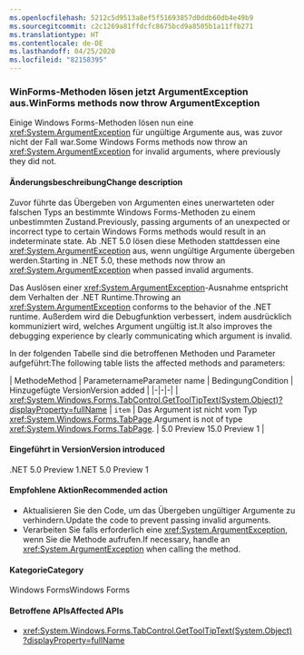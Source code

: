 ```yaml
---
ms.openlocfilehash: 5212c5d9513a8ef5f51693857d0ddb60db4e49b9
ms.sourcegitcommit: c2c1269a81ffdcfc8675bcd9a8505b1a11ffb271
ms.translationtype: HT
ms.contentlocale: de-DE
ms.lasthandoff: 04/25/2020
ms.locfileid: "82158395"
---
```

### <a name="winforms-methods-now-throw-argumentexception"></a><span data-ttu-id="39c72-101">WinForms-Methoden lösen jetzt ArgumentException aus.</span><span class="sxs-lookup"><span data-stu-id="39c72-101">WinForms methods now throw ArgumentException</span></span>

<span data-ttu-id="39c72-102">Einige Windows Forms-Methoden lösen nun eine <xref:System.ArgumentException> für ungültige Argumente aus, was zuvor nicht der Fall war.</span><span class="sxs-lookup"><span data-stu-id="39c72-102">Some Windows Forms methods now throw an <xref:System.ArgumentException> for invalid arguments, where previously they did not.</span></span>

#### <a name="change-description"></a><span data-ttu-id="39c72-103">Änderungsbeschreibung</span><span class="sxs-lookup"><span data-stu-id="39c72-103">Change description</span></span>

<span data-ttu-id="39c72-104">Zuvor führte das Übergeben von Argumenten eines unerwarteten oder falschen Typs an bestimmte Windows Forms-Methoden zu einem unbestimmten Zustand.</span><span class="sxs-lookup"><span data-stu-id="39c72-104">Previously, passing arguments of an unexpected or incorrect type to certain Windows Forms methods would result in an indeterminate state.</span></span> <span data-ttu-id="39c72-105">Ab .NET 5.0 lösen diese Methoden stattdessen eine <xref:System.ArgumentException> aus, wenn ungültige Argumente übergeben werden.</span><span class="sxs-lookup"><span data-stu-id="39c72-105">Starting in .NET 5.0, these methods now throw an <xref:System.ArgumentException> when passed invalid arguments.</span></span>

<span data-ttu-id="39c72-106">Das Auslösen einer <xref:System.ArgumentException>-Ausnahme entspricht dem Verhalten der .NET Runtime.</span><span class="sxs-lookup"><span data-stu-id="39c72-106">Throwing an <xref:System.ArgumentException> conforms to the behavior of the .NET runtime.</span></span> <span data-ttu-id="39c72-107">Außerdem wird die Debugfunktion verbessert, indem ausdrücklich kommuniziert wird, welches Argument ungültig ist.</span><span class="sxs-lookup"><span data-stu-id="39c72-107">It also improves the debugging experience by clearly communicating which argument is invalid.</span></span>

<span data-ttu-id="39c72-108">In der folgenden Tabelle sind die betroffenen Methoden und Parameter aufgeführt:</span><span class="sxs-lookup"><span data-stu-id="39c72-108">The following table lists the affected methods and parameters:</span></span>

| <span data-ttu-id="39c72-109">Methode</span><span class="sxs-lookup"><span data-stu-id="39c72-109">Method</span></span> | <span data-ttu-id="39c72-110">Parametername</span><span class="sxs-lookup"><span data-stu-id="39c72-110">Parameter name</span></span> | <span data-ttu-id="39c72-111">Bedingung</span><span class="sxs-lookup"><span data-stu-id="39c72-111">Condition</span></span> | <span data-ttu-id="39c72-112">Hinzugefügte Version</span><span class="sxs-lookup"><span data-stu-id="39c72-112">Version added</span></span> |
|-|-|-|
| <xref:System.Windows.Forms.TabControl.GetToolTipText(System.Object)?displayProperty=fullName> | `item` | <span data-ttu-id="39c72-113">Das Argument ist nicht vom Typ <xref:System.Windows.Forms.TabPage>.</span><span class="sxs-lookup"><span data-stu-id="39c72-113">Argument is not of type <xref:System.Windows.Forms.TabPage>.</span></span> | <span data-ttu-id="39c72-114">5.0 Preview 1</span><span class="sxs-lookup"><span data-stu-id="39c72-114">5.0 Preview 1</span></span> |

#### <a name="version-introduced"></a><span data-ttu-id="39c72-115">Eingeführt in Version</span><span class="sxs-lookup"><span data-stu-id="39c72-115">Version introduced</span></span>

<span data-ttu-id="39c72-116">.NET 5.0 Preview 1</span><span class="sxs-lookup"><span data-stu-id="39c72-116">.NET 5.0 Preview 1</span></span>

#### <a name="recommended-action"></a><span data-ttu-id="39c72-117">Empfohlene Aktion</span><span class="sxs-lookup"><span data-stu-id="39c72-117">Recommended action</span></span>

- <span data-ttu-id="39c72-118">Aktualisieren Sie den Code, um das Übergeben ungültiger Argumente zu verhindern.</span><span class="sxs-lookup"><span data-stu-id="39c72-118">Update the code to prevent passing invalid arguments.</span></span>
- <span data-ttu-id="39c72-119">Verarbeiten Sie falls erforderlich eine <xref:System.ArgumentException>, wenn Sie die Methode aufrufen.</span><span class="sxs-lookup"><span data-stu-id="39c72-119">If necessary, handle an <xref:System.ArgumentException> when calling the method.</span></span>

#### <a name="category"></a><span data-ttu-id="39c72-120">Kategorie</span><span class="sxs-lookup"><span data-stu-id="39c72-120">Category</span></span>

<span data-ttu-id="39c72-121">Windows Forms</span><span class="sxs-lookup"><span data-stu-id="39c72-121">Windows Forms</span></span>

#### <a name="affected-apis"></a><span data-ttu-id="39c72-122">Betroffene APIs</span><span class="sxs-lookup"><span data-stu-id="39c72-122">Affected APIs</span></span>

- <xref:System.Windows.Forms.TabControl.GetToolTipText(System.Object)?displayProperty=fullName>

<!-- 

### Affected APIs

- `M:System.Windows.Forms.TabControl.GetToolTipText(System.Object)`

-->
